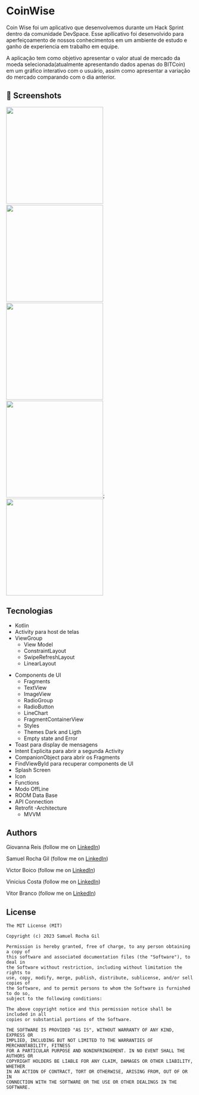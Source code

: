 # CoinWise
Coin Wise foi um aplicativo que desenvolvemos durante um Hack Sprint dentro da comunidade DevSpace.
Esse apllicativo foi desenvolvido para aperfeiçoamento de nossos conhecimentos em um ambiente de estudo e ganho de experiencia em trabalho em equipe.

A aplicação tem como objetivo apresentar o valor atual de mercado da moeda selecionada(atualmente apresentando dados apenas do BITCoin) em um gráfico interativo com o usuário, assim como apresentar a variação do mercado comparando com o dia anterior.




## :camera_flash: Screenshots
<!-- You can add more screenshots here if you like -->
<img src="/result/splashScreenLigthMode.png" width="260">&emsp;<img src="/result/graphicLigthMode.png" width="260">&emsp;<img src="/result/graphicLigthModeDetail.png" width="260">&emsp;<img src="/result/splachScreenDarkMode.png" width="260">;<img src="/result/graphicDarkModee.png" width="260">

## Tecnologias
* Kotlin
* Activity para host de telas
* ViewGroup
    * View Model
    * ConstraintLayout
    * SwipeRefreshLayout
    * LinearLayout      
- Components de UI
    - Fragments 
    - TextView
    - ImageView
    - RadioGroup
    - RadioButton
    - LineChart
    - FragmentContainerView
    - Styles
    - Themes Dark and Ligth
    - Empty state and Error
- Toast para display de mensagens
- Intent Explicita para abrir a segunda Activity
- CompanionObject para abrir os Fragments
- FindViewById para recuperar components de UI
- Splash Screen
- Icon
- Functions
- Modo OffLine
- ROOM Data Base
- API Connection
- Retrofit
-Architecture
   - MVVM



## Authors
Giovanna Reis (follow me on [LinkedIn](https://www.linkedin.com/in/giovanna-reis-3023a5207))

Samuel Rocha Gil (follow me on [LinkedIn](https://www.linkedin.com/in/samuel-dos-santos-gil-a1ab852a/))

Victor Boico (follow me on [LinkedIn](https://www.linkedin.com/in/victor-boico-a13560269/))

Vinicius Costa (follow me on [LinkedIn](https://www.linkedin.com/in/vinicius-costa-aa4627285/))

Vitor Branco (follow me on [LinkedIn](https://br.linkedin.com/in/vitor-xatara-branco))

## License
```
The MIT License (MIT)

Copyright (c) 2023 Samuel Rocha Gil

Permission is hereby granted, free of charge, to any person obtaining a copy of
this software and associated documentation files (the "Software"), to deal in
the Software without restriction, including without limitation the rights to
use, copy, modify, merge, publish, distribute, sublicense, and/or sell copies of
the Software, and to permit persons to whom the Software is furnished to do so,
subject to the following conditions:

The above copyright notice and this permission notice shall be included in all
copies or substantial portions of the Software.

THE SOFTWARE IS PROVIDED "AS IS", WITHOUT WARRANTY OF ANY KIND, EXPRESS OR
IMPLIED, INCLUDING BUT NOT LIMITED TO THE WARRANTIES OF MERCHANTABILITY, FITNESS
FOR A PARTICULAR PURPOSE AND NONINFRINGEMENT. IN NO EVENT SHALL THE AUTHORS OR
COPYRIGHT HOLDERS BE LIABLE FOR ANY CLAIM, DAMAGES OR OTHER LIABILITY, WHETHER
IN AN ACTION OF CONTRACT, TORT OR OTHERWISE, ARISING FROM, OUT OF OR IN
CONNECTION WITH THE SOFTWARE OR THE USE OR OTHER DEALINGS IN THE SOFTWARE.
```

